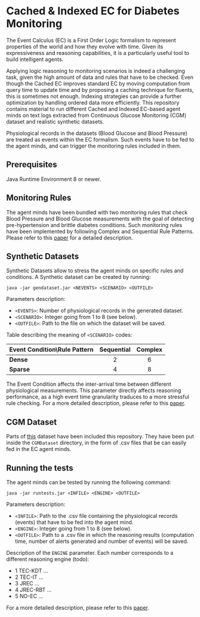 # Cached & Indexed EC for Diabetes Monitoring

The Event Calculus (EC) is a First Order Logic formalism to represent properties of the world and how they evolve with time. Given its expressiveness and reasoning capabilities, it is a particularly useful tool to build intelligent agents.

Applying logic reasoning to monitoring scenarios is indeed a challenging task, given the high amount of data and rules that have to be checked. Even though the Cached EC improves standard EC by moving computation from query time to update time and by proposing a caching technique for fluents, this is sometimes not enough. Indexing strategies can provide a further optimization by handling ordered data more efficiently.
This repository contains material to run different Cached and Indexed EC-based agent minds on text logs extracted from Continuous Glucose Monitoring (CGM) dataset and realistic synthetic datasets.

Physiological records in the datasets (Blood Glucose and Blood Pressure) are treated as events within the EC formalism.  Such events have to be fed to the agent minds, and can trigger the monitoring rules included in them.

## Prerequisites

Java Runtime Environment 8 or newer.


## Monitoring Rules

The agent minds have been bundled with two monitoring rules that check Blood Pressure and Blood Glucose measurements with the goal of detecting pre-hypertension and brittle diabetes conditions.
Such monitoring rules have been implemented by following Complex and Sequential Rule Patterns.
Please refer to this [paper](https://todo) for a detailed description.

## Synthetic Datasets
  
Synthetic Datasets allow to stress the agent minds on specific rules and conditions. 
A Synthetic dataset can be created by running:
```
java -jar gendataset.jar <NEVENTS> <SCENARIO> <OUTFILE>
```
Parameters description:
* ```<EVENTS>```: Number of physiological records in the generated dataset.
* ```<SCENARIO>```: Integer going from 1 to 8 (see below).
* ```<OUTFILE>```: Path to the file on which the dataset will be saved.


Table describing the meaning of ```<SCENARIO>``` codes:

| Event Condition\Rule Pattern  | Sequential | Complex |
|-------------------------------|:----------:|:-------:|
| **Dense**                     | 2          | 6       |
| **Sparse**                    | 4          | 8       |

The Event Condition affects the inter-arrival time between different physiological measurements.
This parameter directly affects reasoning performance, as a high event time granularity traduces to a more stressful rule checking. 
For a more detailed description, please refer to this [paper](https://todo).


## CGM Dataset

Parts of [this](https://t1dexchange.org/pages/resources/our-data/studies-with-data/) dataset have been included this repository.
They have been put inside the ```CGMDataset``` directory, in the form of .csv files that be can easily fed in the EC agent minds.  

## Running the tests

The agent minds can be tested by running the following command:
```
java -jar runtests.jar <INFILE> <ENGINE> <OUTFILE>
```

Parameters description:
* ```<INFILE>```: Path to the .csv file containing the physiological records (events) that have to be fed into the agent mind.
* ```<ENGINE>```: Integer going from 1 to 8 (see below).
* ```<OUTFILE>```: Path to a .csv file in which the reasoning results (computation time, number of alerts generated and number of events) will be saved.

Description of the ```ENGINE``` parameter. Each number corresponds to a different reasoning engine (todo):
* 1 TEC-KDT ...
* 2 TEC-IT ...
* 3 JREC ...
* 4 JREC-RBT ...
* 5 NO-EC ...

For a more detailed description, please refer to this [paper](https://todo).
